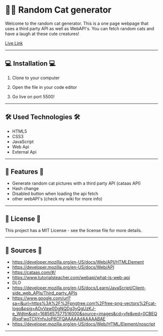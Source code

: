 # 👋🏼 Random Cat generator
Welcome to the random cat generator. This is a one page webpage that uses a third party API as well as WebAPI's. You can fetch random cats and have a laugh at these cute creatures!

[Live Link](https://hilal-tapan.github.io/front-end-A1/)

***

## 💻  Installation 💻 
1. Clone to your computer

2. Open the file in your code editor
   
3. Go live on port 5500!

***

## 🛠️ Used Technologies 🛠️
* HTML5
* CSS3
* JavaScript
* Web Api
* External Api

***

## 🔎 Features 🔎
* Generate random cat pictures with a third party API (cataas API)
* Hash change
* Disabled button when loading the api fetch
* other webAPI's (check my wiki for more info)
  
***

## 📄  License 📄 
This project has a MIT License - see the license file for more details.

***

## 	📁 Sources 	📁
* https://developer.mozilla.org/en-US/docs/Web/API/HTMLElement 
* https://developer.mozilla.org/en-US/docs/Web/API 
* https://cataas.com/#/ 
* https://www.tutorialsteacher.com/webapi/what-is-web-api 
* DLO
* https://developer.mozilla.org/en-US/docs/Learn/JavaScript/Client-side_web_APIs/Third_party_APIs
* https://www.google.com/url?sa=i&url=https%3A%2F%2Fpngtree.com%2Ffree-png-vectors%2Fcat-logo&psig=AOvVaw0DgNQDg3yQgUzKJ-e_Wdtm&ust=1685657577516000&source=images&cd=vfe&ved=0CBEQjRxqFwoTCIjYnfvJoP8CFQAAAAAdAAAAABAE 
* https://developer.mozilla.org/en-US/docs/Web/HTML/Element/noscript 



---




<!-- Add a link to your live demo in Github Pages 🌐 CHECK-->


<!-- ☝️ replace this description with a description of your own work CHECK-->

<!-- replace the code in the /docs folder with your own, so you can showcase your work with GitHub Pages 🌍 -->

<!-- Add a nice poster image here at the end of the week, showing off your shiny frontend 📸 -->

<!-- Maybe a table of contents here? 📚 -->

<!-- How about a section that describes how to install this project? 🤓  CHECK-->

<!-- ...but how does one use this project? What are its features 🤔 -->

<!-- What external data source is featured in your project and what are its properties 🌠 CHECK -->

<!-- Maybe a checklist of done stuff and stuff still on your wishlist? ✅ -->

<!-- How about a license here? 📜 (or is it a licence?) 🤷 -->
